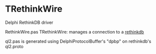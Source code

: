 TRethinkWire
============

Delphi RethinkDB driver

RethinkWire.pas
  TRethinkWire: manages a connection to a [rethinkdb][1]

ql2.pas is generated using DelphiProtocolBuffer's "dpbp" on rethinkdb's ql2.proto

[1]: https://github.com/rethinkdb/rethinkdb
